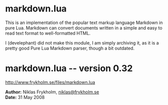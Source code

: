 # markdown.lua
This is an implementation of the popular text markup language Markdown in pure Lua. Markdown can convert documents written in a simple and easy to read text format to well-formatted HTML.

I (develephant) did not make this module, I am simply archiving it, as it is a pretty good Pure Lua Markdown parser, though a bit outdated.

# markdown.lua -- version 0.32

<http://www.frykholm.se/files/markdown.lua>

**Author:** Niklas Frykholm, <niklas@frykholm.se>  
**Date:** 31 May 2008
